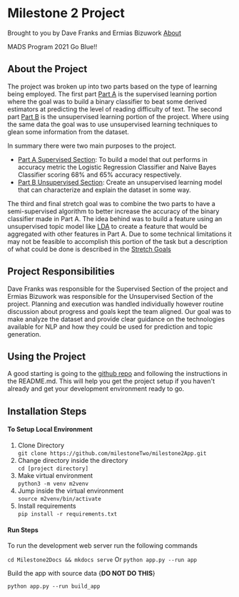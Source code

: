 # Milestone 2 Project

Brought to you by Dave Franks and Ermias Bizuwork [About](about.md)

MADS Program 2021 Go Blue!!

## About the Project

The project was broken up into two parts based on the type of learning being employed. The first part [Part A](part1.md) is the supervised learning portion where the goal was to build a binary classifier to beat some derived estimators at predicting the level of reading difficulty of text. The second part [Part B](part2.md) is the unsupervised learning portion of the project. Where using the same data the goal was to use unsupervised learning techniques to glean some information from the dataset. 

In summary there were two main purposes to the project.

- [Part A Supervised Section](part1.md): To build a model that out performs in accuracy metric the Logistic Regression Classifier and Naive Bayes Classifier scoring 68% and 65% accuracy respectively.
- [Part B Unsupervised Section](part2.md): Create an unsupervised learning model that can characterize and explain the dataset in some way.

The third and final stretch goal was to combine the two parts to have a semi-supervised algorithm to better increase the accuracy of the binary classifier made in Part A. The idea behind was to build a feature using an unsupervised topic model like [LDA](https://en.wikipedia.org/wiki/Latent_Dirichlet_allocation) to create a feature that would be aggregated with other features in Part A. Due to some technical limitations it may not be feasible to accomplish this portion of the task but a description of what could be done is described in the [Stretch Goals](stretchgoals.md)

## Project Responsibilities

Dave Franks was responsible for the Supervised Section of the project and Ermias Bizuwork was responsible for the Unsupervised Section of the project. Planning and execution was handled individually however routine discussion about progress and goals kept the team aligned. Our goal was to make analyze the dataset and provide clear guidance on the technologies available for NLP and how they could be used for prediction and topic generation. 

## Using the Project

A good starting is going to the [github repo](https://github.com/milestoneTwo/milestone2App) and following the instructions in the README.md. This will help you get the project setup if you haven't already and get your development environment ready to go. 

## Installation Steps
#### To Setup Local Environment

1. Clone Directory <br>
`git clone https://github.com/milestoneTwo/milestone2App.git`
2. Change directory inside the directory <br>
`cd [project directory]`
3. Make virtual environment <br>
`python3 -m venv m2venv`
4. Jump inside the virtual environment<br>
`source m2venv/bin/activate`
5. Install requirements <br>
`pip install -r requirements.txt`

#### Run Steps

To run the development web server run the following commands

`cd Milestone2Docs && mkdocs serve`
Or
`python app.py --run app`

Build the app with source data
{**DO NOT DO THIS**}

`python app.py --run build_app`


